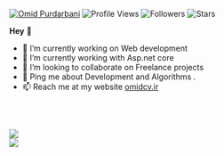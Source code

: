 
 [![Omid Purdarbani](https://img.shields.io/badge/Omid-Purdarbani-<COLOR>.svg)](https://github.com/omidpurdarbani/)  ![Profile Views](https://komarev.com/ghpvc/?username=omidpurdarbani&color=green) ![Followers](https://img.shields.io/github/followers/omidpurdarbani)  ![Stars](https://img.shields.io/github/stars/omidpurdarbani?label=Profile%20Stars&logo=Profile%20stars&logoColor=g) 

<b>Hey</b> 👋


- 🔭 I’m currently working on Web development 
- 🌱 I’m currently working with Asp.net core  
- 👯 I’m looking to collaborate on Freelance projects
- 💬 Ping me about Development and Algorithms .<br>
- 📫 Reach me at my website <a href="http://omidcv.ir">omidcv.ir</a>

<br/>

<br/>

<!--![](https://github-readme-stats.vercel.app/api/top-langs/?username=omidpurdarbani&theme=onedark&hide_border=false&include_all_commits=true&count_private=true&layout=compact)<br/>-->


![](https://github-readme-streak-stats.herokuapp.com/?user=omidpurdarbani&theme=onedark&hide_border=false)<br/>
![](https://github-profile-trophy.vercel.app/?username=omidpurdarbani&theme=onedark)<br/>


